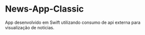 # News-App-Classic
App desenvolvido em Swift utilizando consumo de api externa para visualização de noticias.
